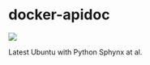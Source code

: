 # docker-apidoc

[![](https://badge.imagelayers.io/davidhrbac/docker-apidoc:latest.svg)](https://imagelayers.io/?images=davidhrbac/docker-apidoc:latest 'Get your own badge on imagelayers.io')

Latest Ubuntu with Python Sphynx at al.
